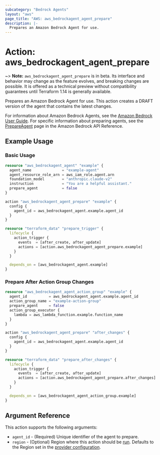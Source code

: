 ```yaml
---
subcategory: "Bedrock Agents"
layout: "aws"
page_title: "AWS: aws_bedrockagent_agent_prepare"
description: |-
  Prepares an Amazon Bedrock Agent for use.
---
```


# Action: aws_bedrockagent_agent_prepare

~> **Note:** `aws_bedrockagent_agent_prepare` is in beta. Its interface and behavior may change as the feature evolves, and breaking changes are possible. It is offered as a technical preview without compatibility guarantees until Terraform 1.14 is generally available.

Prepares an Amazon Bedrock Agent for use. This action creates a DRAFT version of the agent that contains the latest changes.

For information about Amazon Bedrock Agents, see the [Amazon Bedrock User Guide](https://docs.aws.amazon.com/bedrock/latest/userguide/agents.html). For specific information about preparing agents, see the [PrepareAgent](https://docs.aws.amazon.com/bedrock/latest/APIReference/API_agent_PrepareAgent.html) page in the Amazon Bedrock API Reference.

## Example Usage

### Basic Usage

```terraform
resource "aws_bedrockagent_agent" "example" {
  agent_name              = "example-agent"
  agent_resource_role_arn = aws_iam_role.agent.arn
  foundation_model        = "anthropic.claude-v2"
  instruction             = "You are a helpful assistant."
  prepare_agent           = false
}

action "aws_bedrockagent_agent_prepare" "example" {
  config {
    agent_id = aws_bedrockagent_agent.example.agent_id
  }
}

resource "terraform_data" "prepare_trigger" {
  lifecycle {
    action_trigger {
      events  = [after_create, after_update]
      actions = [action.aws_bedrockagent_agent_prepare.example]
    }
  }

  depends_on = [aws_bedrockagent_agent.example]
}
```

### Prepare After Action Group Changes

```terraform
resource "aws_bedrockagent_agent_action_group" "example" {
  agent_id          = aws_bedrockagent_agent.example.agent_id
  action_group_name = "example-action-group"
  prepare_agent     = false
  action_group_executor {
    lambda = aws_lambda_function.example.function_name
  }
}

action "aws_bedrockagent_agent_prepare" "after_changes" {
  config {
    agent_id = aws_bedrockagent_agent.example.agent_id
  }
}

resource "terraform_data" "prepare_after_changes" {
  lifecycle {
    action_trigger {
      events  = [after_create, after_update]
      actions = [action.aws_bedrockagent_agent_prepare.after_changes]
    }
  }

  depends_on = [aws_bedrockagent_agent_action_group.example]
}
```

## Argument Reference

This action supports the following arguments:

* `agent_id` - (Required) Unique identifier of the agent to prepare.
* `region` - (Optional) Region where this action should be [run](https://docs.aws.amazon.com/general/latest/gr/rande.html#regional-endpoints). Defaults to the Region set in the [provider configuration](https://registry.terraform.io/providers/hashicorp/aws/latest/docs#aws-configuration-reference).
